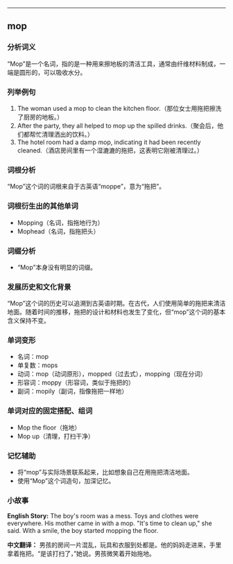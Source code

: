 
---------------
## mop
### 分析词义
“Mop”是一个名词，指的是一种用来擦地板的清洁工具，通常由纤维材料制成，一端是圆形的，可以吸收水分。

### 列举例句
1. The woman used a mop to clean the kitchen floor.（那位女士用拖把擦洗了厨房的地板。）
2. After the party, they all helped to mop up the spilled drinks.（聚会后，他们都帮忙清理洒出的饮料。）
3. The hotel room had a damp mop, indicating it had been recently cleaned.（酒店房间里有一个湿漉漉的拖把，这表明它刚被清理过。）

### 词根分析
“Mop”这个词的词根来自于古英语“moppe”，意为“拖把”。

### 词根衍生出的其他单词
- Mopping（名词，指拖地行为）
- Mophead（名词，指拖把头）

### 词缀分析
- “Mop”本身没有明显的词缀。

### 发展历史和文化背景
“Mop”这个词的历史可以追溯到古英语时期。在古代，人们使用简单的拖把来清洁地面。随着时间的推移，拖把的设计和材料也发生了变化，但“mop”这个词的基本含义保持不变。

### 单词变形
- 名词：mop
- 单复数：mops
- 动词：mop（动词原形），mopped（过去式），mopping（现在分词）
- 形容词：moppy（形容词，类似于拖把的）
- 副词：mopily（副词，指像拖把一样地）

### 单词对应的固定搭配、组词
- Mop the floor（拖地）
- Mop up（清理，打扫干净）

### 记忆辅助
- 将“mop”与实际场景联系起来，比如想象自己在用拖把清洁地面。
- 使用“Mop”这个词造句，加深记忆。

### 小故事
**English Story:**
The boy's room was a mess. Toys and clothes were everywhere. His mother came in with a mop. "It's time to clean up," she said. With a smile, the boy started mopping the floor.

**中文翻译：**
男孩的房间一片混乱，玩具和衣服到处都是。他的妈妈走进来，手里拿着拖把。“是该打扫了，”她说。男孩微笑着开始拖地。

